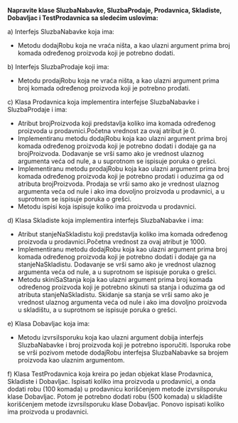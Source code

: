 **Napravite klase SluzbaNabavke, SluzbaProdaje, Prodavnica, Skladiste, Dobavljac i TestProdavnica sa sledećim uslovima:**

a)	Interfejs SluzbaNabavke koja ima: 
-	Metodu dodajRobu koja ne vraća ništa, a kao ulazni argument prima broj komada određenog proizvoda koji je potrebno dodati. 

b)	Interfejs SluzbaProdaje koji ima: 
-	Metodu prodajRobu koja ne vraća ništa, a kao ulazni argument prima broj komada određenog proizvoda koji je potrebno prodati. 

c)	Klasa Prodavnica koja implementira interfejse SluzbaNabavke i SluzbaProdaje i ima: 
-	Atribut brojProizvoda koji predstavlja koliko ima komada određenog proizvoda u prodavnici.Početna vrednost za ovaj atribut je 0. 
-	Implementiranu metodu dodajRobu koja kao ulazni argument prima broj komada određenog proizvoda koji je potrebno dodati i dodaje ga na brojProizvoda. Dodavanje se vrši samo ako je vrednost ulaznog argumenta veća od nule, a u suprotnom se ispisuje poruka o grešci. 
-	Implementiranu metodu prodajRobu koja kao ulazni argument prima broj komada određenog proizvoda koji je potrebno prodati i oduzima ga od atributa brojProizvoda. Prodaja se vrši samo ako je vrednost ulaznog argumenta veća od nule i ako ima dovoljno proizvoda u prodavnici, a u suprotnom se ispisuje poruka o grešci. 
-	Metodu ispisi koja ispisuje koliko ima proizvoda u prodavnici. 

d)	Klasa Skladiste koja implementira interfejs SluzbaNabavke i ima: 
-	Atribut stanjeNaSkladistu koji predstavlja koliko ima komada određenog proizvoda u prodavnici.Početna vrednost za ovaj atribut je 1000. 
-	Implementiranu metodu dodajRobu koja kao ulazni argument prima broj komada određenog proizvoda koji je potrebno dodati i dodaje ga na stanjeNaSkladistu. Dodavanje se vrši samo ako je vrednost ulaznog argumenta veća od nule, a u suprotnom se ispisuje poruka o grešci. 
-	Metodu skiniSaStanja koja kao ulazni argument prima broj komada određenog proizvoda koji je potrebno skinuti sa stanja i oduzima ga od atributa stanjeNaSkladistu. Skidanje sa stanja se vrši samo ako je vrednost ulaznog argumenta veća od nule i ako ima dovoljno proizvoda u skladištu, a u suprotnom se ispisuje poruka o grešci. 

e)	Klasa Dobavljac koja ima: 
-	Metodu izvrsiIsporuku koja kao ulazni argument dobija interfejs SluzbaNabavke i broj proizvoda koji je potrebno isporučiti. Isporuka robe se vrši pozivom metode dodajRobu interfejsa SluzbaNabavke sa brojem proizvoda kao ulaznim argumentom. 

f)	Klasa TestProdavnica koja kreira po jedan objekat klase Prodavnica, Skladiste i Dobavljac. Ispisati koliko ima proizvoda u prodavnici, a onda dodati robu (100 komada) u prodavnicu korišćenjem metode izvrsiIsporuku klase Dobavljac. Potom je potrebno dodati robu (500 komada) u skladište korišćenjem metode izvrsiIsporuku klase Dobavljac. Ponovo ispisati koliko ima proizvoda u prodavnici. 
